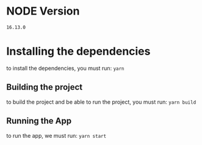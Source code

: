 # NODE Version
  `16.13.0`
  
# Installing the dependencies
to install the dependencies, you must run:
`yarn`

## Building the project
to build the project and be able to run the project, you must run:
`yarn build`

## Running the App

to run the app, we must run:
`yarn start`
